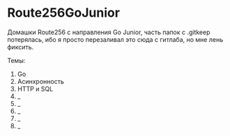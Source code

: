 # Route256GoJunior

Домашки Route256 с направления Go Junior, часть папок с .gitkeep потерялась, ибо я просто перезаливал это сюда с гитлаба, но мне лень фиксить.

Темы:
1. Go
2. Асинхронность
3. HTTP и SQL
4. _
5. _
6. _
7. _
8. _
